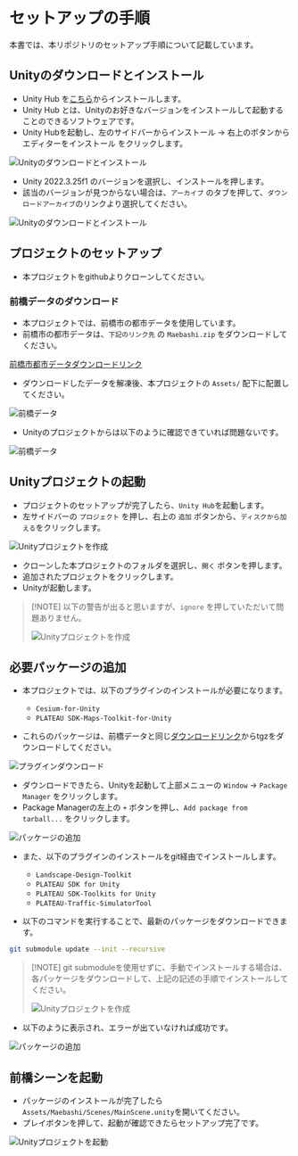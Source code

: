 # セットアップの手順

本書では、本リポジトリのセットアップ手順について記載しています。

## Unityのダウンロードとインストール
- Unity Hub を[こちら](https://unity3d.com/jp/get-unity/download)からインストールします。
- Unity Hub とは、Unityのお好きなバージョンをインストールして起動することのできるソフトウェアです。
- Unity Hubを起動し、左のサイドバーからインストール → 右上のボタンからエディターをインストール をクリックします。

![Unityのダウンロードとインストール](../resources/Install/unityHubMenu.png)

- Unity 2022.3.25f1 のバージョンを選択し、インストールを押します。
- 該当のバージョンが見つからない場合は、`アーカイブ` のタブを押して、`ダウンロードアーカイブ`のリンクより選択してください。

![Unityのダウンロードとインストール](../resources/Install/unityHubInstall.png)

## プロジェクトのセットアップ
- 本プロジェクトをgithubよりクローンしてください。

### 前橋データのダウンロード
- 本プロジェクトでは、前橋市の都市データを使用しています。
- 前橋市の都市データは、`下記のリンク先` の `Maebashi.zip` をダウンロードしてください。

[前橋市都市データダウンロードリンク](https://drive.google.com/drive/folders/1PozuAs8KcntlAoV_zBBQGcofI9qGAxei?usp=drive_link)

- ダウンロードしたデータを解凍後、本プロジェクトの `Assets/` 配下に配置してください。

![前橋データ](../resources/Install/maebashiData.png)

- Unityのプロジェクトからは以下のように確認できていれば問題ないです。

![前橋データ](../resources/Install/maebashiData_02.png)

## Unityプロジェクトの起動
- プロジェクトのセットアップが完了したら、`Unity Hub`を起動します。
- 左サイドバーの `プロジェクト` を押し、右上の `追加` ボタンから、`ディスクから加える`をクリックします。

![Unityプロジェクトを作成](../resources/Install/unityHubProjectAdd.png)

- クローンした本プロジェクトのフォルダを選択し、`開く` ボタンを押します。
- 追加されたプロジェクトをクリックします。
- Unityが起動します。

>  [!NOTE]
> 以下の警告が出ると思いますが、`ignore` を押していただいて問題ありません。
> 
> ![Unityプロジェクトを作成](../resources/Install/unitySetError.png)

## 必要パッケージの追加

- 本プロジェクトでは、以下のプラグインのインストールが必要になります。
  - `Cesium-for-Unity`
  - `PLATEAU SDK-Maps-Toolkit-for-Unity`

- これらのパッケージは、前橋データと同じ[ダウンロードリンク](https://drive.google.com/drive/folders/1PozuAs8KcntlAoV_zBBQGcofI9qGAxei?usp=drive_link)からtgzをダウンロードしてください。

![プラグインダウンロード](../resources/Install/packageInstall_01.png)


- ダウンロードできたら、Unityを起動して上部メニューの `Window` → `Package Manager` をクリックします。
- Package Managerの左上の `+` ボタンを押し、`Add package from tarball...` をクリックします。

![パッケージの追加](../resources/Install/addPacakge.png)

- また、以下のプラグインのインストールをgit経由でインストールします。
  - `Landscape-Design-Toolkit`
  - `PLATEAU SDK for Unity`
  - `PLATEAU SDK-Toolkits for Unity`
  - `PLATEAU-Traffic-SimulatorTool`

- 以下のコマンドを実行することで、最新のパッケージをダウンロードできます。

```bash
git submodule update --init --recursive
```

>  [!NOTE]
> git submoduleを使用せずに、手動でインストールする場合は、各パッケージをダウンロードして、上記の記述の手順でインストールしてください。
>
> ![Unityプロジェクトを作成](../resources/Install/packageInstall_02.png)

- 以下のように表示され、エラーが出ていなければ成功です。

![パッケージの追加](../resources/Install/packageInstall_unity.png)

## 前橋シーンを起動

- パッケージのインストールが完了したら`Assets/Maebashi/Scenes/MainScene.unity`を開いてください。
- プレイボタンを押して、起動が確認できたらセットアップ完了です。

![Unityプロジェクトを起動](../resources/Install/unityPlay.png)
